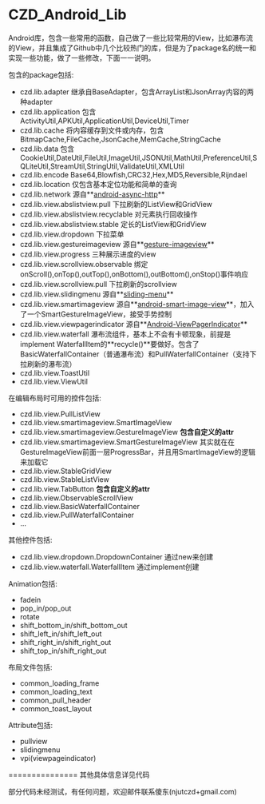 CZD_Android_Lib
===============

Android库，包含一些常用的函数，自己做了一些比较常用的View，比如瀑布流的View，并且集成了Github中几个比较热门的库，但是为了package名的统一和实现一些功能，做了一些修改，下面一一说明。

包含的package包括:
- czd.lib.adapter 继承自BaseAdapter，包含ArrayList和JsonArray内容的两种adapter
- czd.lib.application 包含ActivityUtil,APKUtil,ApplicationUtil,DeviceUtil,Timer
- czd.lib.cache 将内容缓存到文件或内存，包含BitmapCache,FileCache,JsonCache,MemCache,StringCache
- czd.lib.data 包含CookieUtil,DateUtil,FileUtil,ImageUtil,JSONUtil,MathUtil,PreferenceUtil,SQLiteUtil,StreamUtil,StringUtil,ValidateUtil,XMLUtil
- czd.lib.encode Base64,Blowfish,CRC32,Hex,MD5,Reversible,Rijndael
- czd.lib.location 仅包含基本定位功能和简单的查询
- czd.lib.network 源自**[android-async-http](https://github.com/loopj/android-async-http)**
- czd.lib.view.abslistview.pull 下拉刷新的ListView和GridView
- czd.lib.view.abslistview.recyclable 对元素执行回收操作
- czd.lib.view.abslistview.stable 定长的ListView和GridView
- czd.lib.view.dropdown 下拉菜单
- czd.lib.view.gestureimageview 源自**[gesture-imageview](https://github.com/jasonpolites/gesture-imageview)**
- czd.lib.view.progress 三种展示进度的view
- czd.lib.view.scrollview.observable 绑定onScroll(),onTop(),outTop(),onBottom(),outBottom(),onStop()事件响应
- czd.lib.view.scrollview.pull 下拉刷新的scrollview
- czd.lib.view.slidingmenu 源自**[sliding-menu](https://github.com/jfeinstein10/SlidingMenu)**
- czd.lib.view.smartimageview 源自**[android-smart-image-view](https://github.com/loopj/android-smart-image-view)**，加入了一个SmartGestureImageView，接受手势控制
- czd.lib.view.viewpagerindicator 源自**[Android-ViewPagerIndicator](https://github.com/JakeWharton/Android-ViewPagerIndicator)**
- czd.lib.view.waterfall 瀑布流组件，基本上不会有卡顿现象，前提是implement WaterfallItem的**recycle()**要做好。包含了BasicWaterfallContainer（普通瀑布流）和PullWaterfallContainer（支持下拉刷新的瀑布流）
- czd.lib.view.ToastUtil
- czd.lib.view.ViewUtil

在编辑布局时可用的控件包括:
- czd.lib.view.PullListView
- czd.lib.view.smartimageview.SmartImageView
- czd.lib.view.smartimageview.GestureImageView **包含自定义的attr**
- czd.lib.view.smartimageview.SmartGestureImageView 其实就在在GestureImageView前面一层ProgressBar，并且用SmartImageView的逻辑来加载它
- czd.lib.view.StableGridView
- czd.lib.view.StableListView
- czd.lib.view.TabButton **包含自定义的attr**
- czd.lib.view.ObservableScrollView
- czd.lib.view.BasicWaterfallContainer
- czd.lib.view.PullWaterfallContainer
- ...

其他控件包括:
- czd.lib.view.dropdown.DropdownContainer 通过new来创建
- czd.lib.view.waterfall.WaterfallItem 通过implement创建

Animation包括:
- fadein
- pop_in/pop_out
- rotate
- shift_bottom_in/shift_bottom_out
- shift_left_in/shift_left_out
- shift_right_in/shift_right_out
- shift_top_in/shift_right_out

布局文件包括:
- common_loading_frame
- common_loading_text
- common_pull_header
- common_toast_layout

Attribute包括:
- pullview
- slidingmenu
- vpi(viewpageindicator)

===============
其他具体信息详见代码  

部分代码未经测试，有任何问题，欢迎邮件联系傻东(njutczd+gmail.com)  
